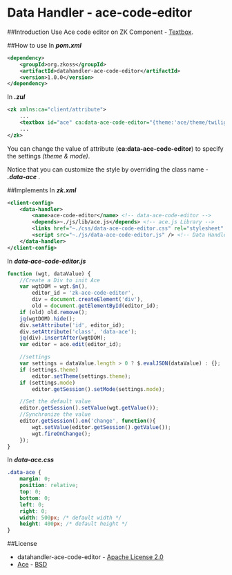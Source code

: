 # Data Handler - ace-code-editor
##Introduction
Use Ace code editor on ZK Component -  [Textbox](http://books.zkoss.org/wiki/ZK_Component_Reference/Input/Textbox).

##How to use
In ***pom.xml***
```xml
<dependency>
    <groupId>org.zkoss</groupId>
    <artifactId>datahandler-ace-code-editor</artifactId>
    <version>1.0.0</version>
</dependency>
```

In ***.zul***
```xml
<zk xmlns:ca="client/attribute">
    ...
    <textbox id="ace" ca:data-ace-code-editor="{theme:'ace/theme/twilight', mode:'ace/mode/javascript'}" multiline="true"/>
    ...
</zk>
```
You can change the value of attribute (**ca:data-ace-code-editor**) to specify the settings *(theme & mode)*.

Notice that you can customize the style by overriding the class name - ***.data-ace*** .

##Implements
In ***zk.xml***
```xml
<client-config>
	<data-handler>
		<name>ace-code-editor</name> <!-- data-ace-code-editor -->
		<depends>~./js/lib/ace.js</depends> <!-- ace.js Library -->
        <links href="~./css/data-ace-code-editor.css" rel="stylesheet" /> <!-- custom css -->
		<script src="~./js/data-ace-code-editor.js" /> <!-- Data Handler Script -->
	</data-handler>
</client-config>
```
In ***data-ace-code-editor.js***

```javascript
function (wgt, dataValue) {
	//Create a Div to init Ace
	var wgtDOM = wgt.$n(),
		editor_id = 'zk-ace-code-editor',
		div = document.createElement('div'),
		old = document.getElementById(editor_id);
	if (old) old.remove();
	jq(wgtDOM).hide();
	div.setAttribute('id', editor_id);
	div.setAttribute('class', 'data-ace');
	jq(div).insertAfter(wgtDOM);
	var editor = ace.edit(editor_id);

	//settings
	var settings = dataValue.length > 0 ? $.evalJSON(dataValue) : {};
	if (settings.theme)
		editor.setTheme(settings.theme);
	if (settings.mode)
		editor.getSession().setMode(settings.mode);

	//Set the default value
	editor.getSession().setValue(wgt.getValue());
	//Synchronize the value
	editor.getSession().on('change', function(){
		wgt.setValue(editor.getSession().getValue());
		wgt.fireOnChange();
	});
}
```
In ***data-ace.css***

```css
.data-ace {
	margin: 0;
	position: relative;
	top: 0;
	bottom: 0;
	left: 0;
	right: 0;
	width: 500px; /* default width */
    height: 400px; /* default height */
}
```


##License
* datahandler-ace-code-editor - [Apache License 2.0](http://www.apache.org/licenses/LICENSE-2.0)
* [Ace](http://ace.c9.io/) - [BSD](https://github.com/ajaxorg/ace)